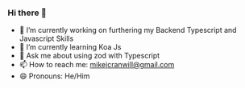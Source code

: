 ### Hi there 👋

- 🔭 I’m currently working on furthering my Backend Typescript and Javascript Skills
- 🌱 I’m currently learning Koa Js
- 💬 Ask me about using zod with Typescript
- 📫 How to reach me: mikejcranwill@gmail.com
- 😄 Pronouns: He/Him
